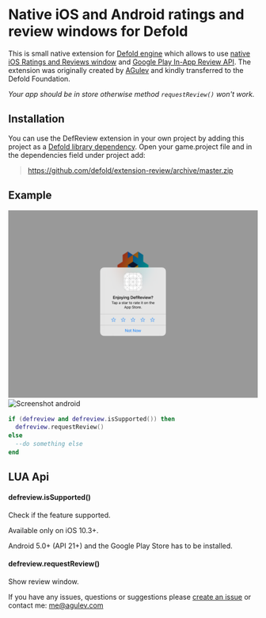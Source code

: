 # Native iOS and Android ratings and review windows for Defold

This is small native extension for [Defold engine](http://www.defold.com) which allows to use [native iOS Ratings and Reviews window](https://developer.apple.com/ios/human-interface-guidelines/system-capabilities/ratings-and-reviews/) and [Google Play In-App Review API](https://developer.android.com/guide/playcore/in-app-review). The extension was originally created by [AGulev](https://www.github.com/AGulev) and kindly transferred to the Defold Foundation.

_Your app should be in store otherwise method `requestReview()` won't work._

## Installation

You can use the DefReview extension in your own project by adding this project as a [Defold library dependency](http://www.defold.com/manuals/libraries/).
Open your game.project file and in the dependencies field under project add:

>https://github.com/defold/extension-review/archive/master.zip

## Example
![screenshot iOS](/example/example_image.png)
![Screenshot android](https://user-images.githubusercontent.com/2209596/95632078-26a1d400-0a85-11eb-8d34-e25ec25d8b29.png)

```lua
if (defreview and defreview.isSupported()) then
  defreview.requestReview()
else
  --do something else
end
```

## LUA Api
#### defreview.isSupported()
Check if the feature supported.

Available only on iOS 10.3+.

Android 5.0+ (API 21+) and the Google Play Store has to be installed.

#### defreview.requestReview()
Show review window.



If you have any issues, questions or suggestions please [create an issue](https://github.com/AGulev/DefVideoAds/issues) or contact me: me@agulev.com
